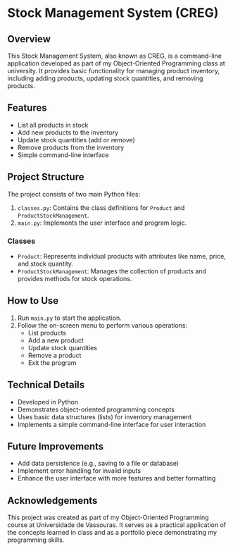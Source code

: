 # Stock Management System (CREG)

## Overview
This Stock Management System, also known as CREG, is a command-line application developed as part of my Object-Oriented Programming class at university. It provides basic functionality for managing product inventory, including adding products, updating stock quantities, and removing products.

## Features
- List all products in stock
- Add new products to the inventory
- Update stock quantities (add or remove)
- Remove products from the inventory
- Simple command-line interface

## Project Structure
The project consists of two main Python files:

1. `classes.py`: Contains the class definitions for `Product` and `ProductStockManagement`.
2. `main.py`: Implements the user interface and program logic.

### Classes
- `Product`: Represents individual products with attributes like name, price, and stock quantity.
- `ProductStockManagement`: Manages the collection of products and provides methods for stock operations.

## How to Use
1. Run `main.py` to start the application.
2. Follow the on-screen menu to perform various operations:
   - List products
   - Add a new product
   - Update stock quantities
   - Remove a product
   - Exit the program

## Technical Details
- Developed in Python
- Demonstrates object-oriented programming concepts
- Uses basic data structures (lists) for inventory management
- Implements a simple command-line interface for user interaction

## Future Improvements
- Add data persistence (e.g., saving to a file or database)
- Implement error handling for invalid inputs
- Enhance the user interface with more features and better formatting

## Acknowledgements
This project was created as part of my Object-Oriented Programming course at Universidade de Vassouras. It serves as a practical application of the concepts learned in class and as a portfolio piece demonstrating my programming skills.

